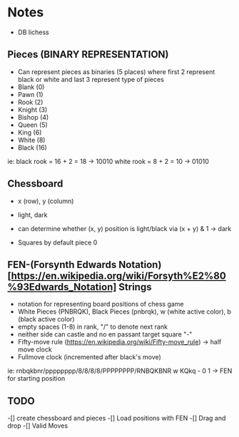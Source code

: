 # Notes
- DB lichess


## Pieces (BINARY REPRESENTATION)
- Can represent pieces as binaries (5 places) where first 2 represent black or white and last 3 represent type of pieces
- Blank (0)
- Pawn (1)
- Rook (2)
- Knight (3)
- Bishop (4)
- Queen (5)
- King (6)
- White (8)
- Black (16)

ie: black rook = 16 + 2 = 18 -> 10010
    white rook = 8 + 2 = 10 -> 01010

## Chessboard
- x (row), y (column)
- light, dark
- can determine whether (x, y) position is light/black via 
(x + y) & 1 -> dark

- Squares by default piece 0

## FEN-(Forsynth Edwards Notation)[https://en.wikipedia.org/wiki/Forsyth%E2%80%93Edwards_Notation] Strings
- notation for representing board positions of chess game
- White Pieces (PNBRQK), Black Pieces (pnbrqk), w (white active color), b (black active color)
- empty spaces (1-8) in rank, "/" to denote next rank
- neither side can castle and no en passant target square "-"
- Fifty-move rule (https://en.wikipedia.org/wiki/Fifty-move_rule) -> half move clock
- Fullmove clock (incremented after black's move)

ie:
rnbqkbnr/pppppppp/8/8/8/8/PPPPPPPP/RNBQKBNR w KQkq - 0 1
-> FEN for starting position

## TODO
-[] create chessboard and pieces
-[] Load positions with FEN
-[] Drag and drop
-[] Valid Moves

